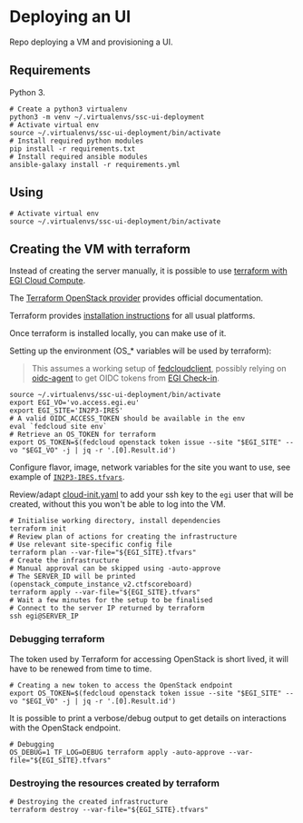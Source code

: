 # Deploying an UI

Repo deploying a VM and provisioning a UI.

## Requirements

Python 3.

```shell
# Create a python3 virtualenv
python3 -m venv ~/.virtualenvs/ssc-ui-deployment
# Activate virtual env
source ~/.virtualenvs/ssc-ui-deployment/bin/activate
# Install required python modules
pip install -r requirements.txt
# Install required ansible modules
ansible-galaxy install -r requirements.yml
```

## Using

```shell
# Activate virtual env
source ~/.virtualenvs/ssc-ui-deployment/bin/activate
```

## Creating the VM with terraform

Instead of creating the server manually, it is possible to use
[terraform with EGI Cloud Compute](https://docs.egi.eu/users/compute/cloud-compute/openstack/#terraform).

The
[Terraform OpenStack provider](https://registry.terraform.io/providers/terraform-provider-openstack/openstack/latest/docs)
provides official documentation.

Terraform provides
[installation instructions](https://www.terraform.io/downloads) for all usual
platforms.

Once terraform is installed locally, you can make use of it.

Setting up the environment (OS\_\* variables will be used by terraform):

> This assumes a working setup of
> [fedcloudclient](https://fedcloudclient.fedcloud.eu/), possibly relying on
> [oidc-agent](https://indigo-dc.gitbook.io/oidc-agent/installation) to get OIDC
> tokens from [EGI Check-in](https://docs.egi.eu/users/aai/check-in/).

```shell
source ~/.virtualenvs/ssc-ui-deployment/bin/activate
export EGI_VO='vo.access.egi.eu'
export EGI_SITE='IN2P3-IRES'
# A valid OIDC_ACCESS_TOKEN should be available in the env
eval `fedcloud site env`
# Retrieve an OS_TOKEN for terraform
export OS_TOKEN=$(fedcloud openstack token issue --site "$EGI_SITE" --vo "$EGI_VO" -j | jq -r '.[0].Result.id')
```

Configure flavor, image, network variables for the site you want to use, see
example of [`IN2P3-IRES.tfvars`](IN2P3-IRES.tfvars).

Review/adapt [cloud-init.yaml](cloud-init.yaml) to add your ssh key to the `egi`
user that will be created, without this you won't be able to log into the VM.

```shell
# Initialise working directory, install dependencies
terraform init
# Review plan of actions for creating the infrastructure
# Use relevant site-specific config file
terraform plan --var-file="${EGI_SITE}.tfvars"
# Create the infrastructure
# Manual approval can be skipped using -auto-approve
# The SERVER_ID will be printed (openstack_compute_instance_v2.ctfscoreboard)
terraform apply --var-file="${EGI_SITE}.tfvars"
# Wait a few minutes for the setup to be finalised
# Connect to the server IP returned by terraform
ssh egi@SERVER_IP
```

### Debugging terraform

The token used by Terraform for accessing OpenStack is short lived, it will have
to be renewed from time to time.

```shell
# Creating a new token to access the OpenStack endpoint
export OS_TOKEN=$(fedcloud openstack token issue --site "$EGI_SITE" --vo "$EGI_VO" -j | jq -r '.[0].Result.id')
```

It is possible to print a verbose/debug output to get details on interactions
with the OpenStack endpoint.

```shell
# Debugging
OS_DEBUG=1 TF_LOG=DEBUG terraform apply -auto-approve --var-file="${EGI_SITE}.tfvars"
```

### Destroying the resources created by terraform

```shell
# Destroying the created infrastructure
terraform destroy --var-file="${EGI_SITE}.tfvars"
```
